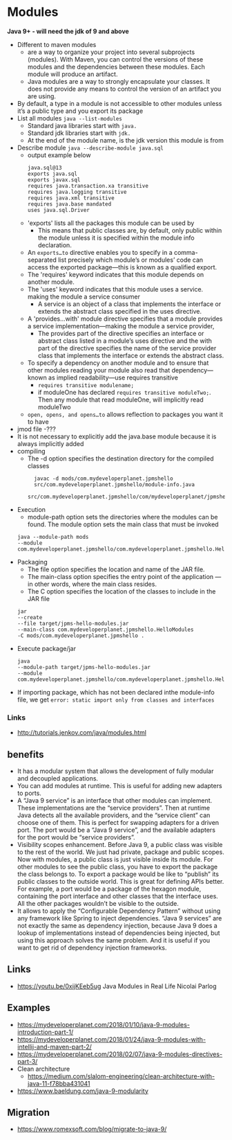 # Modules



**Java 9+ - will need the jdk of 9 and above**

- Different to maven modules
  - are a way to organize your project into several subprojects (modules). With Maven, you can control the versions of these modules and the dependencies between these modules. Each module will produce an artifact.
  - Java modules are a way to strongly encapsulate your classes. It does not provide any means to control the version of an artifact you are using.
- By default, a type in a module is not accessible to other modules unless it’s a public type and you export its package
- List all modules `java --list-modules`
  - Standard java libraries start with `java.`
  - Standard jdk libraries start with `jdk.`
  - At the end of the module name, is the jdk version this module is from
- Describe module `java --describe-module java.sql`
  - output example below
    ```
    java.sql@13
    exports java.sql
    exports javax.sql
    requires java.transaction.xa transitive
    requires java.logging transitive
    requires java.xml transitive
    requires java.base mandated
    uses java.sql.Driver
    ```
  - 'exports' lists all the packages this module can be used by
    - This means that public classes are, by default, only public within the module unless it is specified within the module info declaration.
  - An `exports…to` directive enables you to specify in a comma-separated list precisely which module’s or modules’ code can access the exported package—this is known as a qualified export.
  - The 'requires' keyword indicates that this module depends on another module.
  - The 'uses' keyword indicates that this module uses a service. making the module a service consumer
    - A service is an object of a class that implements the interface or extends the abstract class specified in the uses directive.
  - A 'provides...with' module directive specifies that a module provides a service implementation—making the module a service provider,
    - The provides part of the directive specifies an interface or abstract class listed in a module’s uses directive and the with part of the directive specifies the name of the service provider class that implements the interface or extends the abstract class.
  - To specify a dependency on another module and to ensure that other modules reading your module also read that dependency—known as implied readability—use requires transitive
    - `requires transitive modulename;`
    - if moduleOne has declared `requires transitive moduleTwo;`. Then any module that read moduleOne, will implicitly read moduleTwo
  - `open, opens, and opens…to` allows reflection to packages you want it to have
- jmod file
  -???
- It is not necessary to explicitly add the java.base module because it is always implicitly added
- compiling
  - The -d option specifies the destination directory for the compiled classes
    ```
      javac -d mods/com.mydeveloperplanet.jpmshello
      src/com.mydeveloperplanet.jpmshello/module-info.java
      src/com.mydeveloperplanet.jpmshello/com/mydeveloperplanet/jpmshello/HelloModules.java
    ```
- Execution
  -  module-path option sets the directories where the modules can be found. The module option sets the main class that must be invoked
  ```
  java --module-path mods
  --module com.mydeveloperplanet.jpmshello/com.mydeveloperplanet.jpmshello.HelloModules
  ```
- Packaging
  - The file option specifies the location and name of the JAR file.
  - The main-class option specifies the entry point of the application — in other words, where the main class resides.
  - The C option specifies the location of the classes to include in the JAR file
  ```
  jar
  --create
  --file target/jpms-hello-modules.jar
  --main-class com.mydeveloperplanet.jpmshello.HelloModules
  -C mods/com.mydeveloperplanet.jpmshello .
  ```
- Execute package/jar
  ```
  java
  --module-path target/jpms-hello-modules.jar
  --module com.mydeveloperplanet.jpmshello/com.mydeveloperplanet.jpmshello.HelloModules
  ```
- If importing package, which has not been declared inthe module-info file, we get `error: static import only from classes and interfaces`

### Links

- http://tutorials.jenkov.com/java/modules.html

## benefits

- It has a modular system that allows the development of fully modular and decoupled applications.
- You can add modules at runtime. This is useful for adding new adapters to ports.
- A “Java 9 service” is an interface that other modules can implement. These implementations are the “service providers”. Then at runtime Java detects all the available providers, and the “service client” can choose one of them. This is perfect for swapping adapters for a driven port. The port would be a “Java 9 service”, and the available adapters for the port would be “service providers”.
- Visibility scopes enhancement. Before Java 9, a public class was visible to the rest of the world. We just had private, package and public scopes. Now with modules, a public class is just visible inside its module. For other modules to see the public class, you have to export the package the class belongs to. To export a package would be like to “publish” its public classes to the outside world. This is great for defining APIs better. For example, a port would be a package of the hexagon module, containing the port interface and other classes that the interface uses. All the other packages wouldn’t be visible to the outside.
- It allows to apply the “Configurable Dependency Pattern” without using any framework like Spring to inject dependencies. “Java 9 services” are not exactly the same as dependency injection, because Java 9 does a lookup of implementations instead of dependencies being injected, but using this approach solves the same problem. And it is useful if you want to get rid of dependency injection frameworks.

## Links

- https://youtu.be/0xijKEeb5ug Java Modules in Real Life Nicolai Parlog
## Examples

- https://mydeveloperplanet.com/2018/01/10/java-9-modules-introduction-part-1/
- https://mydeveloperplanet.com/2018/01/24/java-9-modules-with-intellij-and-maven-part-2/
- https://mydeveloperplanet.com/2018/02/07/java-9-modules-directives-part-3/
- Clean architecture
  - https://medium.com/slalom-engineering/clean-architecture-with-java-11-f78bba431041
- https://www.baeldung.com/java-9-modularity


## Migration

- https://www.romexsoft.com/blog/migrate-to-java-9/
